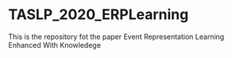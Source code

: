 # TASLP_2020_ERPLearning
This is the repository fot the paper Event Representation Learning Enhanced With Knowledege
